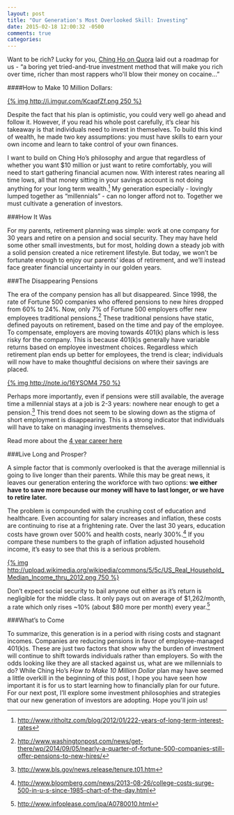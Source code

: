 ```yaml
---
layout: post
title: "Our Generation's Most Overlooked Skill: Investing"
date: 2015-02-18 12:00:32 -0500
comments: true
categories: 
---
```


Want to be rich? Lucky for you, [Ching Ho on Quora](https://www.quora.com/How-should-a-22-year-old-invest-his-her-money/answer/Ching-Ho) laid out a roadmap for us - “a boring yet tried-and-true investment method that will make you rich over time, richer than most rappers who'll blow their money on cocaine...”

####How to Make 10 Million Dollars:

[{% img http://i.imgur.com/KcaqfZf.png 250 %}](https://www.quora.com/How-should-a-22-year-old-invest-his-her-money/answer/Ching-Ho)

Despite the fact that his plan is optimistic, you could very well go ahead and follow it. However, if you read his whole post carefully, it’s clear his takeaway is that individuals need to invest in themselves. To build this kind of wealth, he made two key assumptions: you must have skills to earn your own income and learn to take control of your own finances.

I want to build on Ching Ho’s philosophy and argue that regardless of whether you want $10 million or just want to retire comfortably, you will need to start gathering financial acumen now.  With interest rates nearing all time lows, all that money sitting in your savings account is not doing anything for your long term wealth.[^1] My generation especially - lovingly lumped together as “millennials” - can no longer afford not to. Together we must cultivate a generation of investors.
<!--more-->
[^1]: <http://www.ritholtz.com/blog/2012/01/222-years-of-long-term-interest-rates>

###How It Was

For my parents, retirement planning was simple: work at one company for 30 years and retire on a pension and social security. They may have held some other small investments, but for most, holding down a steady job with a solid pension created a nice retirement lifestyle. But today, we won’t be fortunate enough to enjoy our parents’ ideas of retirement, and we’ll instead face greater financial uncertainty in our golden years.

###The Disappearing Pensions

The era of the company pension has all but disappeared. Since 1998, the rate of Fortune 500 companies who offered pensions to new hires dropped from 60% to 24%. Now, only 7% of Fortune 500 employers offer new employees traditional pensions.[^2] These traditional pensions have static, defined payouts on retirement, based on the time and pay of the employee. To compensate, employers are moving towards 401(k) plans which is less risky for the company. This is because 401(k)s generally have variable returns based on employee investment choices. Regardless which retirement plan ends up better for employees, the trend is clear; individuals will now have to make thoughtful decisions on where their savings are placed.

[{% img http://note.io/16YSOM4 750 %}](http://www.washingtonpost.com/news/get-there/wp/2014/09/05/nearly-a-quarter-of-fortune-500-companies-still-offer-pensions-to-new-hires)

[^2]: <http://www.washingtonpost.com/news/get-there/wp/2014/09/05/nearly-a-quarter-of-fortune-500-companies-still-offer-pensions-to-new-hires/>

Perhaps more importantly, even if pensions were still available, the average time a millennial stays at a job is 2-3 years: nowhere near enough to get a pension.[^3] This trend does not seem to be slowing down as the stigma of short employment is disappearing. This is a strong indicator that individuals will have to take on managing investments themselves. 

Read more about the [4 year career here](http://www.fastcompany.com/1802731/four-year-career)

[^3]: <http://www.bls.gov/news.release/tenure.t01.htm>

###Live Long and Prosper?

A simple factor that is commonly overlooked is that the average millennial is going to live longer than their parents. While this may be great news, it leaves our generation entering the workforce with two options: __we either have to save more because our money will have to last longer, or we have to retire later.__

The problem is compounded with the crushing cost of education and healthcare. Even accounting for salary increases and inflation, these costs are continuing to rise at a frightening rate. Over the last 30 years, education costs have grown over 500% and health costs, nearly 300%.[^4] If you compare these numbers to the graph of inflation adjusted household income, it’s easy to see that this is a serious problem.

[^4]: <http://www.bloomberg.com/news/2013-08-26/college-costs-surge-500-in-u-s-since-1985-chart-of-the-day.html>

[{% img http://upload.wikimedia.org/wikipedia/commons/5/5c/US_Real_Household_Median_Income_thru_2012.png 750 %}](http://en.wikipedia.org/wiki/Household_income_in_the_United_States#mediaviewer/File:US_Real_Household_Median_Income_thru_2012.png)

Don’t expect social security to bail anyone out either as it’s return is negligible for the middle class. It only pays out on average of $1,262/month, a rate which only rises ~10% (about $80 more per month) every year.[^5]

[^5]: <http://www.infoplease.com/ipa/A0780010.html>

###What’s to Come

To summarize, this generation is in a period with rising costs and stagnant incomes. Companies are reducing pensions in favor of employee-managed 401(k)s. These are just two factors that show why the burden of investment will continue to shift towards individuals rather than employers. So with the odds looking like they are all stacked against us, what are we millennials to do? While Ching Ho’s *How to Make 10 Million Dollar* plan may have seemed a little overkill in the beginning of this post, I hope you have seen how important it is for us to start learning how to financially plan for our future. For our next post, I’ll explore some investment philosophies and strategies that our new generation of investors are adopting. Hope you'll join us!